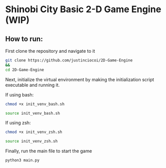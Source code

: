 # Shinobi City Basic 2-D Game Engine (WIP)

## How to run:

First clone the repository and navigate to it

```bash
git clone https://github.com/justinciocoi/2D-Game-Engine
&&
cd 2D-Game-Engine
```

Next, initialize the virtual environment by making the initialization script executable and running it.

If using bash:

```bash
chmod +x init_venv_bash.sh
```

```bash
source init_venv_bash.sh
```

If using zsh:

```bash
chmod +x init_venv_zsh.sh
```

```bash
source init_venv_zsh.sh
```

Finally, run the main file to start the game

```bash
python3 main.py
```